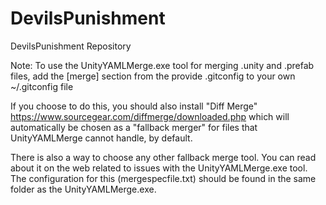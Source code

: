 # DevilsPunishment
DevilsPunishment Repository

Note:
To use the UnityYAMLMerge.exe tool for merging .unity and .prefab files, add the [merge] section from the provide .gitconfig to your own ~/.gitconfig file

If you choose to do this, you should also install "Diff Merge" https://www.sourcegear.com/diffmerge/downloaded.php which will automatically be chosen as a "fallback merger" for files that UnityYAMLMerge cannot handle, by default.

There is also a way to choose any other fallback merge tool. You can read about it on the web related to issues with the UnityYAMLMerge.exe tool. The configuration for this (mergespecfile.txt) should be found in the same folder as the UnityYAMLMerge.exe.
